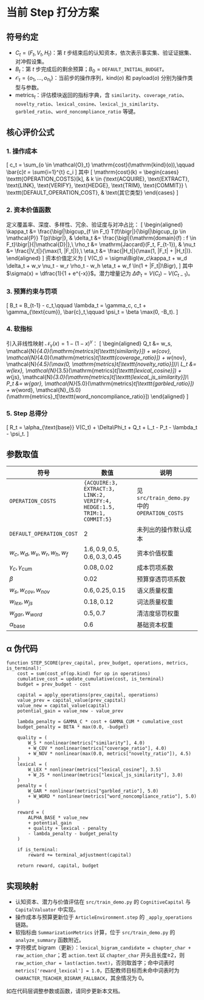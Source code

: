 # 当前 Step 打分方案

## 符号约定
- $C_t = (F_t, V_t, H_t)$：第 $t$ 步结束后的认知资本，依次表示事实集、验证证据集、对冲假设集。
- $B_t$：第 $t$ 步完成后的剩余预算；$B_0 = \texttt{DEFAULT\_INITIAL\_BUDGET}$。
- $\mathcal{O}_t = \{o_1, \dots, o_{n_t}\}$：当前步的操作序列，$\mathrm{kind}(o)$ 和 $\mathrm{payload}(o)$ 分别为操作类型与参数。
- $\mathrm{metrics}_t$：评估模块返回的指标字典，含 `similarity`、`coverage_ratio`、`novelty_ratio`、`lexical_cosine`、`lexical_js_similarity`、`garbled_ratio`、`word_noncompliance_ratio` 等键。

## 核心评价公式

### 1. 操作成本
\[
 c_t = \sum_{o \in \mathcal{O}_t} \mathrm{cost}(\mathrm{kind}(o)),\qquad
 \bar{c}_t = \sum_{i=1}^{t} c_i
\]
其中
\[
 \mathrm{cost}(k) =
 \begin{cases}
  \texttt{OPERATION\_COSTS}[k], & k \in \{\text{ACQUIRE}, \text{EXTRACT}, \text{LINK}, \text{VERIFY}, \text{HEDGE}, \text{TRIM}, \text{COMMIT}\} \\
  \texttt{DEFAULT\_OPERATION\_COST}, & \text{其它类型}
 \end{cases}
\]

### 2. 资本价值函数
定义覆盖率、深度、多样性、冗余、验证度与对冲占比：
\[
\begin{aligned}
 \kappa_t &= \frac{\bigl|\bigcup_{f \in F_t} T(f)\bigr|}{\bigl|\bigcup_{p \in \mathcal{P}} T(p)\bigr|}, &
 \delta_t &= \frac{\bigl|\{\mathrm{domain}(f) : f \in F_t\}\bigr|}{|\mathcal{D}|},\\
 \rho_t &= \mathrm{Jaccard}(F_t, F_{t-1}), &
 \nu_t &= \frac{|V_t|}{\max(1, |F_t|)},\\
 \eta_t &= \frac{|H_t|}{\max(1, |F_t| + |H_t|)}.
\end{aligned}
\]
资本价值定义为
\[
 V(C_t) = \sigma\Bigl(w_c\kappa_t + w_d \delta_t + w_v \nu_t - w_r \rho_t - w_h \eta_t + w_f \ln(1 + |F_t|)\Bigr),
\]
其中 $\sigma(x) = \dfrac{1}{1 + e^{-x}}$。潜力增量记为 $\Delta\Phi_t = V(C_t) - V(C_{t-1})$。

### 3. 预算约束与罚项
\[
 B_t = B_{t-1} - c_t,\qquad
 \lambda_t = \gamma_c\, c_t + \gamma_{\text{cum}}\, \bar{c}_t,\qquad
 \psi_t = \beta \max(0, -B_t).
\]

### 4. 软指标
引入非线性映射 $\mathcal{N}_\gamma(x) = 1 - (1-x)^{\gamma}$：
\[
\begin{aligned}
 Q_t &= w_s\, \mathcal{N}_{4.0}(\mathrm{metrics}_t[\texttt{similarity}]) + w_{cov}\, \mathcal{N}_{4.0}(\mathrm{metrics}_t[\texttt{coverage\_ratio}]) + w_{nov}\, \mathcal{N}_{4.5}(\max(0, \mathrm{metrics}_t[\texttt{novelty\_ratio}]))\\
 L_t &= w_{lex}\, \mathcal{N}_{3.5}(\mathrm{metrics}_t[\texttt{lexical\_cosine}]) + w_{js}\, \mathcal{N}_{3.0}(\mathrm{metrics}_t[\texttt{lexical\_js\_similarity}])\\
 P_t &= w_{gar}\, \mathcal{N}_{5.0}(\mathrm{metrics}_t[\texttt{garbled\_ratio}]) + w_{word}\, \mathcal{N}_{5.0}(\mathrm{metrics}_t[\texttt{word\_noncompliance\_ratio}])
\end{aligned}
\]

### 5. Step 总得分
\[
 R_t = \alpha_{\text{base}} V(C_t) + \Delta\Phi_t + Q_t + L_t - P_t - \lambda_t - \psi_t.
\]

## 参数取值
| 符号 | 数值 | 说明 |
| --- | --- | --- |
| $\texttt{OPERATION\_COSTS}$ | `{ACQUIRE:3, EXTRACT:3, LINK:2, VERIFY:4, HEDGE:1.5, TRIM:1, COMMIT:5}` | 见 `src/train_demo.py` 中的 `OPERATION_COSTS` |
| $\texttt{DEFAULT\_OPERATION\_COST}$ | $2$ | 未列出的操作默认成本 |
| $w_c, w_d, w_v, w_r, w_h, w_f$ | $1.6, 0.9, 0.5, 0.6, 0.3, 0.45$ | 资本价值权重 |
| $\gamma_c, \gamma_{\text{cum}}$ | $0.08, 0.02$ | 成本罚项系数 |
| $\beta$ | $0.02$ | 预算穿透罚项系数 |
| $w_s, w_{cov}, w_{nov}$ | $0.6, 0.25, 0.15$ | 语义质量权重 |
| $w_{lex}, w_{js}$ | $0.18, 0.12$ | 词法质量权重 |
| $w_{gar}, w_{word}$ | $0.5, 0.7$ | 清洁度惩罚权重 |
| $\alpha_{\text{base}}$ | $0.6$ | 基础资本权重 |

## α 伪代码
```pseudo
function STEP_SCORE(prev_capital, prev_budget, operations, metrics, is_terminal):
    cost = sum(cost_of(op.kind) for op in operations)
    cumulative_cost = update_cumulative(cost, is_terminal)
    budget = prev_budget - cost

    capital = apply_operations(prev_capital, operations)
    value_prev = capital_value(prev_capital)
    value_new = capital_value(capital)
    potential_gain = value_new - value_prev

    lambda_penalty = GAMMA_C * cost + GAMMA_CUM * cumulative_cost
    budget_penalty = BETA * max(0.0, -budget)

    quality = (
        W_S * nonlinear(metrics["similarity"], 4.0)
        + W_COV * nonlinear(metrics["coverage_ratio"], 4.0)
        + W_NOV * nonlinear(max(0.0, metrics["novelty_ratio"]), 4.5)
    )
    lexical = (
        W_LEX * nonlinear(metrics["lexical_cosine"], 3.5)
        + W_JS * nonlinear(metrics["lexical_js_similarity"], 3.0)
    )
    penalty = (
        W_GAR * nonlinear(metrics["garbled_ratio"], 5.0)
        + W_WORD * nonlinear(metrics["word_noncompliance_ratio"], 5.0)
    )

    reward = (
        ALPHA_BASE * value_new
        + potential_gain
        + quality + lexical - penalty
        - lambda_penalty - budget_penalty
    )

    if is_terminal:
        reward += terminal_adjustment(capital)

    return reward, capital, budget
```

## 实现映射
- 认知资本、潜力与价值评估在 `src/train_demo.py` 的 `CognitiveCapital` 与 `CapitalValuator` 中实现。
- 操作成本与预算更新位于 `ArticleEnvironment.step` 的 `_apply_operations` 链路。
- 软指标由 `SummarizationMetrics` 计算，位于 `src/train_demo.py` 的 `analyze_summary` 函数附近。
- 字符模式 bigram（更新）：`lexical_bigram_candidate = chapter_char + raw_action_char`；若 `action.text` 以 `chapter_char` 开头且长度≥2，则 `raw_action_char = last(action.text)`，否则取首字；命中词表时 `metrics['reward_lexical'] = 1.0`，匹配教师目标而未命中词表时为 `CHARACTER_TEACHER_BIGRAM_FALLBACK`，其余情况为 0。

如在代码层调整参数或函数，请同步更新本文档。
